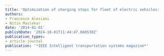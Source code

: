 ```yaml
---
title: 'Optimization of charging stops for fleet of electric vehicles: A genetic approach'
authors:
- Francesco Alesiani
- Nitin Maslekar
date: '2014-01-01'
publishDate: '2024-10-01T11:44:47.660530Z'
publication_types:
- article-journal
publication: '*IEEE Intelligent transportation systems magazine*'
---
```

